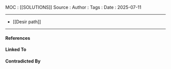 
MOC : [[SOLUTIONS]]
Source : 
Author : 
Tags : 
Date : 2025-07-11
***
- [[Desir path]]
***
#### References

#### Linked To

#### Contradicted By